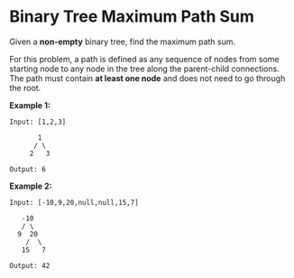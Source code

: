 # Binary Tree Maximum Path Sum

Given a __non-empty__ binary tree, find the maximum path sum.

For this problem, a path is defined as any sequence of nodes from some starting node to any node in the tree along the parent-child connections. The path must contain __at least one node__ and does not need to go through the root.

__Example 1:__

```pseudo
Input: [1,2,3]

       1
      / \
     2   3

Output: 6
```

__Example 2:__

```pseudo
Input: [-10,9,20,null,null,15,7]

   -10
   / \
  9  20
    /  \
   15   7

Output: 42
```